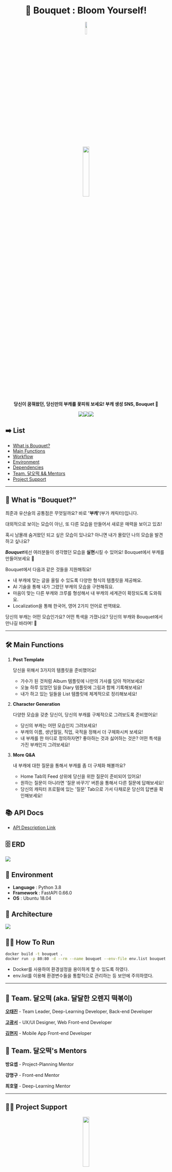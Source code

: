 <div align="center">

# 💐 Bouquet : Bloom Yourself!
</div>

<div align="center">
<img src="https://user-images.githubusercontent.com/48302738/129101784-39f3283b-ab0d-4f45-b563-0f80734f1e74.png" width="10%" height="10%">
</div>


<div align="center">
<img src="https://user-images.githubusercontent.com/48302738/129101642-2cce4f00-9746-4e78-a7a0-bc824c5d566c.png" width="20%" height="20%">
</div>


<div align="center">

**당신이 꿈꿔왔던, 당신만의 부캐를 꽃피워 보세요! 부캐 생성 SNS, Bouquet 💐**
</div>

<div align="center">
<img src="https://img.shields.io/badge/FastAPI-0.66.0-green?logo=FastAPI"><img src="https://img.shields.io/badge/python-3.8-yellow?logo=python"><img src="https://img.shields.io/badge/PyTorch-1.9.0-red?logo=PyTorch">
</div>

## ➡️ List

- [What is Bouquet?](#-what-is-bouquet)
- [Main Functions](#-main-functions)
- [Workflow](#-workflow)
- [Environment](#-environment)
- [Dependencies](#-dependencies)
- [Team. 달오떡 && Mentors](#-team-%EB%8B%AC%EC%98%A4%EB%96%A1-aka-%EB%8B%AC%EB%8B%AC%ED%95%9C-%EC%98%A4%EB%A0%8C%EC%A7%80-%EB%96%A1%EB%B3%B6%EC%9D%B4)
- [Project Support](#-project-support)

---

## 💐 What is "Bouquet?"

최준과 유산슬의 공통점은 무엇일까요? 바로 **'부캐'**(부가 캐릭터)입니다. 

대외적으로 보이는 모습이 아닌, 또 다른 모습을 만들어서 새로운 매력을 보이고 있죠!

혹시 남몰래 숨겨왔던 되고 싶은 모습이 있나요? 아니면 내가 몰랐던 나의 모습을 발견하고 싶나요?

***Bouquet***에선 여러분들이 생각했던 모습을 **실현**시킬 수 있어요! Bouquet에서 부캐를 만들어보세요 🙂

Bouquet에서 다음과 같은 것들을 지원해줘요!

- 내 부캐에 맞는 글을 올릴 수 있도록 다양한 형식의 템플릿을 제공해요.
- AI 기술을 통해 내가 그렸던 부캐의 모습을 구현해줘요.
- 마음이 맞는 다른 부캐와 크루를 형성해서 내 부캐의 세계관이 확장되도록 도와줘요.
- Localization을 통해 한국어, 영어 2가지 언어로 번역돼요.

당신의 부캐는 어떤 모습인가요? 어떤 특색을 가졌나요? 당신의 부캐와 Bouquet에서 만나길 바라며! 🥰

---

## 🛠 Main Functions

1. **Post Template**

    당신을 위해서 3가지의 템플릿을 준비했어요! 

    - 가수가 된 것처럼 Album 템플릿에 나만의 가사를 담아 적어보세요!
    - 오늘 하루 있었던 일을 Diary 템플릿에 그림과 함께 기록해보세요!
    - 내가 하고 있는 일들을 List 템플릿에 체계적으로 정리해보세요!  


2. **Character Generation**

    다양한 모습을 갖춘 당신이, 당신의 부캐를 구체적으로 그려보도록 준비했어요!

    - 당신의 부캐는 어떤 모습인지 그려보세요!
    - 부캐의 이름, 생년월일, 직업, 국적을 정해서 더 구체화시켜 보세요!
    - 내 부캐를 한 마디로 정의하자면? 좋아하는 것과 싫어하는 것은? 어떤 특색을 가진 부캐인지 그려보세요!  


3. **More Q&A** 

    내 부캐에 대한 질문을 통해서 부캐를 좀 더 구체화 해볼까요?

    - Home Tab의 Feed 상위에 당신을 위한 질문이 준비되어 있어요!
    - 원하는 질문이 아니라면 '질문 바꾸기' 버튼을 통해서 다른 질문에 답해보세요!
    - 당신의 캐릭터 프로필에 있는 '질문' Tab으로 가서 다채로운 당신의 답변을 확인해보세요!

## 📚 API Docs

* [API Description Link](http://13.209.247.208/docs)

## 🗄 ERD 

<img src="https://git.swmgit.org/swm-12/12_swm46/bouquet_server/-/blob/master/imgs/ERD.png">

## 🌵 Environment

- **Language** : Python 3.8
- **Framework** : FastAPI 0.66.0
- **OS** : Ubuntu 18.04

## 📐 Architecture

<img src="https://git.swmgit.org/swm-12/12_swm46/bouquet_server/-/blob/master/imgs/Architecture.png">

## 🏃‍♂️ How To Run

```bash
docker build -t bouquet .
docker run -p 80:80 -d --rm --name bouquet --env-file env.list bouquet:latest
```

- Docker를 사용하여 환경설정을 용이하게 할 수 있도록 하였다.
- env.list를 이용해 환경변수들을 통합적으로 관리하는 등 보안에 주의하였다.

---

## 🍊 Team. 달오떡 (aka. 달달한 오렌지 떡볶이)

[**오태진**](https://github.com/ORANZINO/) - Team Leader, Deep-Learning Developer, Back-end Developer

[**고광서**](https://github.com/aube-dev) - UX/UI Designer, Web Front-end Developer

[**김현지**](https://github.com/ekfvnddl99) - Mobile App Front-end Developer

## 🍰 Team. 달오떡's Mentors

**방요셉** - Project-Planning Mentor

**강명구** - Front-end Mentor

**최호열** - Deep-Learning Mentor

---

## 🙏🏻 Project Support

<div align="center">
<img src="https://user-images.githubusercontent.com/48302738/129100511-222df9db-5a14-4a65-84ed-7895997c5771.png" width="20%" height="20%">
</div>

<br>
이 성과는 2021년도 과학기술정보통신부의 재원으로 정보통신기획평가원의 지원을 받아 수행된 연구임(IITP-2021-SW마에스트로과정). This work was supported by the Institute of Information & Communications Technology Planning & Evaluation(IITP) grant funded by the Ministry of Science and ICT(MSIT) (IITP-2021-SW Maestro training course).

<div align="center">

### Copyright © 2021. (Team. 달오떡) All rights reserved.
</div>
